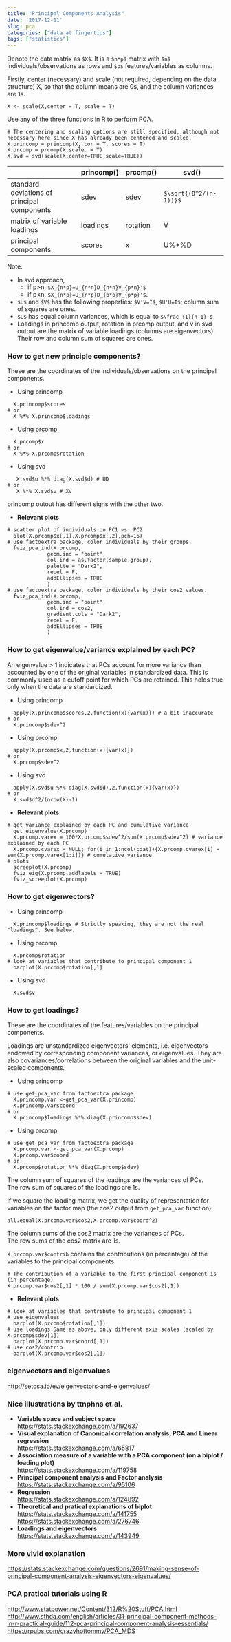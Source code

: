 ```yaml
---
title: "Principal Components Analysis"
date: '2017-12-11'
slug: pca
categories: ["data at fingertips"]
tags: ["statistics"]
---
```


Denote the data matrix as `$X$`. It is a `$n*p$` matrix with `$n$` individuals/observations as rows and `$p$` features/variables as columns.

Firstly, center (necessary) and scale (not required, depending on the data structure) X, so that the column means are 0s, and the column variances are 1s.

```{r}
X <- scale(X,center = T, scale = T)
```

Use any of the three functions in R to perform PCA.

```{r}
# The centering and scaling options are still specified, although not necessary here since X has already been centered and scaled. 
X.princomp = princomp(X, cor = T, scores = T) 
X.prcomp = prcomp(X,scale. = T) 
X.svd = svd(scale(X,center=TRUE,scale=TRUE))
```

|                      | princomp()                   | prcomp()              |         svd()         |
|    ---------         | ---------                 |   ---------              |  ---------    |
| standard deviations of principal components | sdev   | sdev  | `$\sqrt{(D^2/(n-1))}$`        |
| matrix of variable loadings | loadings  | rotation | V       |
| principal components | scores                   | x                   | U%*%D  |

Note:

* In svd approach, 
  - if p>n, `$X_{n*p}=U_{n*n}D_{n*n}V_{p*n}'$`
  - if p<n, `$X_{n*p}=U_{n*p}D_{p*p}V_{p*p}'$`. 
*  `$U$` and `$V$` has the following properties: `$V'V=I$`,  `$U'U=I$`; column sum of squares are ones. 
*  `$U$` has equal column variances, which is equal to `$\frac {1}{n-1} $`
* Loadings in princomp output, rotation in prcomp output, and v in svd outout are the matrix of variable loadings (columns are eigenvectors). Their row and column sum of squares are ones.

### How to get new principle components?

These are the coordinates of the individuals/observations on the principal components. 

* Using princomp

```{r}
  X.princomp$scores
# or
  X %*% X.princomp$loadings
```

* Using prcomp  

```{r}
  X.prcomp$x
# or  
  X %*% X.prcomp$rotation
```  

* Using svd

```{r}
   X.svd$u %*% diag(X.svd$d) # UD
# or
   X %*% X.svd$v # XV
```

princomp outout has different signs with the other two.

* __Relevant plots__ 
```{r}
# scatter plot of individuals on PC1 vs. PC2
  plot(X.prcomp$x[,1],X.prcomp$x[,2],pch=16) 
# use factoextra package. color individuals by their groups.
  fviz_pca_ind(X.prcomp,
             geom.ind = "point",
             col.ind = as.factor(sample.group), 
             palette = "Dark2",
             repel = F,
             addEllipses = TRUE
             )
# use factoextra package. color individuals by their cos2 values.          
  fviz_pca_ind(X.prcomp,
             geom.ind = "point",
             col.ind = cos2,
             gradient.cols = "Dark2",
             repel = F,
             addEllipses = TRUE
             )             
```


### How to get eigenvalue/variance explained by each PC?

An eigenvalue > 1 indicates that PCs account for more variance than accounted by one of the original variables in standardized data. This is commonly used as a cutoff point for which PCs are retained. This holds true only when the data are standardized.

* Using princomp
```{r}
  apply(X.princomp$scores,2,function(x){var(x)}) # a bit inaccurate
# or
  X.princomp$sdev^2
```  
* Using prcomp  
```{r}
  apply(X.prcomp$x,2,function(x){var(x)})
# or
  X.prcomp$sdev^2
```  
* Using svd
```{r}
  apply(X.svd$u %*% diag(X.svd$d),2,function(x){var(x)})
# or  
  X.svd$d^2/(nrow(X)-1)
```

* __Relevant plots__ 

```{r}
# get variance explained by each PC and cumulative variance
  get_eigenvalue(X.prcomp)  
  X.prcomp.varex = 100*X.prcomp$sdev^2/sum(X.prcomp$sdev^2) # variance explained by each PC
  X.prcomp.cvarex = NULL; for(i in 1:ncol(cdat)){X.prcomp.cvarex[i] = sum(X.prcomp.varex[1:i])} # cumulative variance
# plots  
  screeplot(X.prcomp)
  fviz_eig(X.prcomp,addlabels = TRUE)
  fviz_screeplot(X.prcomp)
```
  
### How to get eigenvectors?  

* Using princomp

```{r}
  X.princomp$loadings # Strictly speaking, they are not the real "loadings". See below.
```

* Using prcomp  

```{r}
  X.prcomp$rotation
# look at variables that contribute to principal component 1  
  barplot(X.prcomp$rotation[,1]
```

* Using svd

```{r}
  X.svd$v
```
  
### How to get loadings?

These are the coordinates of the features/variables on the principal components. 

Loadings are unstandardized eigenvectors' elements, i.e. eigenvectors endowed by corresponding component variances, or eigenvalues. They are also covariances/correlations between the original variables and the unit-scaled components.

* Using princomp

```{r}
# use get_pca_var from factoextra package
  X.princomp.var <-get_pca_var(X.princomp) 
  X.princomp.var$coord
# or  
  X.princomp$loadings %*% diag(X.princomp$sdev)
```

* Using prcomp  

```{r}
# use get_pca_var from factoextra package
  X.prcomp.var <-get_pca_var(X.prcomp) 
  X.prcomp.var$coord
# or  
  X.prcomp$rotation %*% diag(X.prcomp$sdev)
```

The column sum of squares of the loadings are the variances of PCs.  
The row sum of squares of the loadings are 1s.
 
If we square the loading matrix, we get the quality of representation for variables on the factor map (the cos2 output from `get_pca_var` function).

```{r}
all.equal(X.prcomp.var$cos2,X.prcomp.var$coord^2)
```

The column sums of the cos2 matrix are the variances of PCs.  
The row sums of the cos2 matrix are 1s.

`X.prcomp.var$contrib` contains the contributions (in percentage) of the variables to the principal components. 

```{r}
# The contribution of a variable to the first principal component is (in percentage) 
X.prcomp.var$cos2[,1] * 100 / sum(X.prcomp.var$cos2[,1]) 
```

* __Relevant plots__ 

```{r}
# look at variables that contribute to principal component 1  
# use eigenvalues
  barplot(X.prcomp$rotation[,1])
# use loadings.Same as above, only different axis scales (scaled by X.prcomp$sdev[1])
  barplot(X.prcomp.var$coord[,1]) 
# use cos2/contrib
  barplot(X.prcomp.var$cos2[,1]) 
```

### eigenvectors and eigenvalues
http://setosa.io/ev/eigenvectors-and-eigenvalues/

### Nice illustrations by ttnphns et.al.

* __Variable space and subject space__  
https://stats.stackexchange.com/a/192637
* __Visual explanation of Canonical correlation analysis, PCA and Linear regression__  
https://stats.stackexchange.com/a/65817
* __Association measure of a variable with a PCA component (on a biplot / loading plot)__  
https://stats.stackexchange.com/a/119758
* __Principal component analysis and Factor analysis__  
https://stats.stackexchange.com/a/95106
* __Regression__  
https://stats.stackexchange.com/a/124892
* __Theoretical and pratical explanations of biplot__  
https://stats.stackexchange.com/a/141755  
https://stats.stackexchange.com/a/276746 
* __Loadings and eigenvectors__  
https://stats.stackexchange.com/a/143949

### More vivid explanation

https://stats.stackexchange.com/questions/2691/making-sense-of-principal-component-analysis-eigenvectors-eigenvalues/  

### PCA pratical tutorials using R

http://www.statpower.net/Content/312/R%20Stuff/PCA.html   
http://www.sthda.com/english/articles/31-principal-component-methods-in-r-practical-guide/112-pca-principal-component-analysis-essentials/  
https://rpubs.com/crazyhottommy/PCA_MDS  



